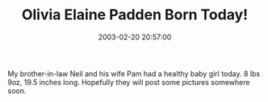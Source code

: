 ﻿---
layout: post
title: "Olivia Elaine Padden Born Today!"
comments: false
date: 2003-02-20 20:57:00
updated: 2004-05-02 00:45:00
categories:
 - Personal
subtext-id: 22dd257a-27ee-403a-91b2-9b2efae04710
alias: /blog/Olivia-Elaine-Padden-Born-Today!.aspx
---


My brother-in-law Neil and his wife Pam had a healthy baby girl today. 8 lbs 9oz, 19.5 inches long. Hopefully they will post some pictures somewhere soon.
